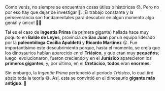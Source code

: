 Como verás, no siempre se encuentran cosas útiles o históricas :sweat:. Pero no por eso hay que dejar de investigar :triumph:. ¡El trabajo constante y la perseverancia son fundamentales para descubrir en algún momento algo genial y único! :muscle::smile:

Tal es el caso de **Ingentia Prima** (la primera gigante) hallada hace muy poquito en **Balde de Leyes**, provincia de **San Juan** por un equipo liderado por la **paleontóloga Cecilia Apaldetti** y **Ricardo Martínez** :open_mouth:. Fue importantísimo este descubrimiento porque, hasta el momento, se creía que los dinosaurios habían aparecido en el **Triásico**, y que eran muy **pequeños**; luego, evolucionaron, fueron creciendo y en el **Jurásico** aparecieron los **primeros gigantes**; y, por último, en el **Cretácico**, **todos** eran **enormes**. 

Sin embargo, la _Ingentia Prima_ perteneció al período _Triásico_, lo cual tiró abajo toda la teoría :sweat_smile:. Así, esta se convirtió en el dinosaurio **gigante más antiguo**. :tada: 